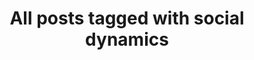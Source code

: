 ---
layout: tag
title: "All posts tagged with social dynamics"
permalink: /weblog/tags/social-dynamics/
taxonomy: social dynamics
---